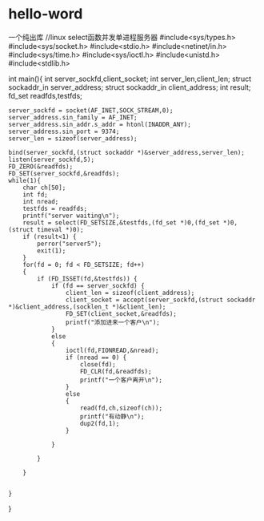 # hello-word
一个纯出库
//linux select函数并发单进程服务器
#include<sys/types.h>
#include<sys/socket.h>
#include<stdio.h>
#include<netinet/in.h>
#include<sys/time.h>
#include<sys/ioctl.h>
#include<unistd.h>
#include<stdlib.h>

int main(){
    int server_sockfd,client_socket;
    int server_len,client_len;
    struct sockaddr_in server_address;
    struct sockaddr_in client_address;
    int result;
    fd_set readfds,testfds;

    server_sockfd = socket(AF_INET,SOCK_STREAM,0);
    server_address.sin_family = AF_INET;
    server_address.sin_addr.s_addr = htonl(INADDR_ANY);
    server_address.sin_port = 9374;
    server_len = sizeof(server_address);

    bind(server_sockfd,(struct sockaddr *)&server_address,server_len);
    listen(server_sockfd,5);
    FD_ZERO(&readfds);
    FD_SET(server_sockfd,&readfds);
    while(1){
        char ch[50];
        int fd;
        int nread;
        testfds = readfds;
        printf("server waiting\n");
        result = select(FD_SETSIZE,&testfds,(fd_set *)0,(fd_set *)0,(struct timeval *)0);
        if (result<1) {
            perror("server5");
            exit(1);
        }
        for(fd = 0; fd < FD_SETSIZE; fd++)
        {
            if (FD_ISSET(fd,&testfds)) {
                if (fd == server_sockfd) {
                    client_len = sizeof(client_address);
                    client_socket = accept(server_sockfd,(struct sockaddr *)&client_address,(socklen_t *)&client_len);
                    FD_SET(client_socket,&readfds);
                    printf("添加进来一个客户\n");
                }
                else
                {
                    ioctl(fd,FIONREAD,&nread);
                    if (nread == 0) {
                        close(fd);
                        FD_CLR(fd,&readfds);
                        printf("一个客户离开\n");
                    }
                    else
                    {
                        read(fd,ch,sizeof(ch));
                        printf("有动静\n");
                        dup2(fd,1);
                    }
                    
                }
                
            }
            
        }
        
        
    }
    
}

